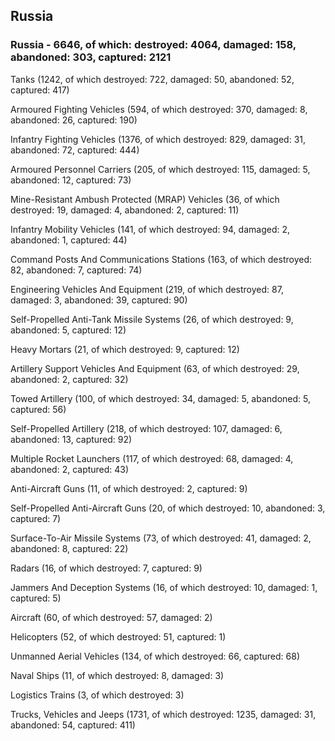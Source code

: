 
 
 ## Russia
 
 ### Russia - 6646, of which: destroyed: 4064, damaged: 158, abandoned: 303, captured: 2121

 

 

 Tanks (1242, of which destroyed: 722, damaged: 50, abandoned: 52, captured: 417)

 Armoured Fighting Vehicles (594, of which destroyed: 370, damaged: 8, abandoned: 26, captured: 190)

 Infantry Fighting Vehicles (1376, of which destroyed: 829, damaged: 31, abandoned: 72, captured: 444)

 Armoured Personnel Carriers (205, of which destroyed: 115, damaged: 5, abandoned: 12, captured: 73)

 Mine-Resistant Ambush Protected (MRAP) Vehicles (36, of which destroyed: 19, damaged: 4, abandoned: 2, captured: 11)

 Infantry Mobility Vehicles (141, of which destroyed: 94, damaged: 2, abandoned: 1, captured: 44)

 Command Posts And Communications Stations (163, of which destroyed: 82, abandoned: 7, captured: 74)

 Engineering Vehicles And Equipment (219, of which destroyed: 87, damaged: 3, abandoned: 39, captured: 90)

 Self-Propelled Anti-Tank Missile Systems (26, of which destroyed: 9, abandoned: 5, captured: 12)

 Heavy Mortars (21, of which destroyed: 9, captured: 12)

 Artillery Support Vehicles And Equipment (63, of which destroyed: 29, abandoned: 2, captured: 32)

 Towed Artillery (100, of which destroyed: 34, damaged: 5, abandoned: 5, captured: 56)

 Self-Propelled Artillery (218, of which destroyed: 107, damaged: 6, abandoned: 13, captured: 92)

 Multiple Rocket Launchers (117, of which destroyed: 68, damaged: 4, abandoned: 2, captured: 43)

 Anti-Aircraft Guns (11, of which destroyed: 2, captured: 9)

 Self-Propelled Anti-Aircraft Guns (20, of which destroyed: 10, abandoned: 3, captured: 7)

 Surface-To-Air Missile Systems (73, of which destroyed: 41, damaged: 2, abandoned: 8, captured: 22)

 Radars (16, of which destroyed: 7, captured: 9)

 Jammers And Deception Systems (16, of which destroyed: 10, damaged: 1, captured: 5)

 Aircraft (60, of which destroyed: 57, damaged: 2)

 Helicopters (52, of which destroyed: 51, captured: 1)

 Unmanned Aerial Vehicles (134, of which destroyed: 66, captured: 68)

 Naval Ships (11, of which destroyed: 8, damaged: 3)

 Logistics Trains (3, of which destroyed: 3)

 Trucks, Vehicles and Jeeps (1731, of which destroyed: 1235, damaged: 31, abandoned: 54, captured: 411)

